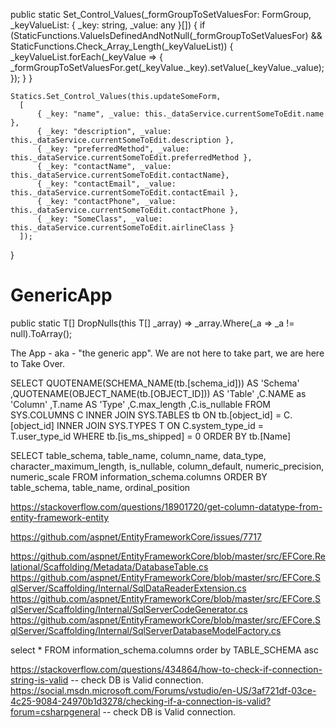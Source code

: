 

public static Set_Control_Values(_formGroupToSetValuesFor: FormGroup, _keyValueList: { _key: string, _value: any }[]) {
        if (StaticFunctions.ValueIsDefinedAndNotNull(_formGroupToSetValuesFor) && StaticFunctions.Check_Array_Length(_keyValueList)) {
            _keyValueList.forEach(_keyValue => {
                _formGroupToSetValuesFor.get(_keyValue._key).setValue(_keyValue._value);
            });
        }
    }
    
    Statics.Set_Control_Values(this.updateSomeForm,
      [
          { _key: "name", _value: this._dataService.currentSomeToEdit.name },
          { _key: "description", _value: this._dataService.currentSomeToEdit.description },
          { _key: "preferredMethod", _value: this._dataService.currentSomeToEdit.preferredMethod },
          { _key: "contactName", _value: this._dataService.currentSomeToEdit.contactName},
          { _key: "contactEmail", _value: this._dataService.currentSomeToEdit.contactEmail },
          { _key: "contactPhone", _value: this._dataService.currentSomeToEdit.contactPhone },
          { _key: "SomeClass", _value: this._dataService.currentSomeToEdit.airlineClass }
      ]);
  }

# GenericApp

public static T[] DropNulls<T>(this T[] _array) =>
            _array.Where(_a => _a != null).ToArray();
   
The App - aka - "the generic app".   We are not here to take part, we are here to Take Over.


SELECT QUOTENAME(SCHEMA_NAME(tb.[schema_id])) AS 'Schema'
   ,QUOTENAME(OBJECT_NAME(tb.[OBJECT_ID])) AS 'Table'
   ,C.NAME as 'Column'
   ,T.name AS 'Type'
   ,C.max_length
   ,C.is_nullable
FROM SYS.COLUMNS C INNER JOIN SYS.TABLES tb ON tb.[object_id] = C.[object_id]
   INNER JOIN SYS.TYPES T ON C.system_type_id = T.user_type_id
WHERE tb.[is_ms_shipped] = 0
ORDER BY tb.[Name]


SELECT table_schema, table_name, column_name, data_type, character_maximum_length,
    is_nullable, column_default, numeric_precision, numeric_scale
  FROM information_schema.columns
  ORDER BY table_schema, table_name, ordinal_position
  
  
  
https://stackoverflow.com/questions/18901720/get-column-datatype-from-entity-framework-entity

https://github.com/aspnet/EntityFrameworkCore/issues/7717


https://github.com/aspnet/EntityFrameworkCore/blob/master/src/EFCore.Relational/Scaffolding/Metadata/DatabaseTable.cs
https://github.com/aspnet/EntityFrameworkCore/blob/master/src/EFCore.SqlServer/Scaffolding/Internal/SqlDataReaderExtension.cs
https://github.com/aspnet/EntityFrameworkCore/blob/master/src/EFCore.SqlServer/Scaffolding/Internal/SqlServerCodeGenerator.cs
https://github.com/aspnet/EntityFrameworkCore/blob/master/src/EFCore.SqlServer/Scaffolding/Internal/SqlServerDatabaseModelFactory.cs

select * FROM information_schema.columns
order by TABLE_SCHEMA asc


https://stackoverflow.com/questions/434864/how-to-check-if-connection-string-is-valid  -- check DB is Valid connection.
https://social.msdn.microsoft.com/Forums/vstudio/en-US/3af721df-03ce-4c25-9084-24970b1d3278/checking-if-a-connection-is-valid?forum=csharpgeneral -- check DB is Valid connection.
